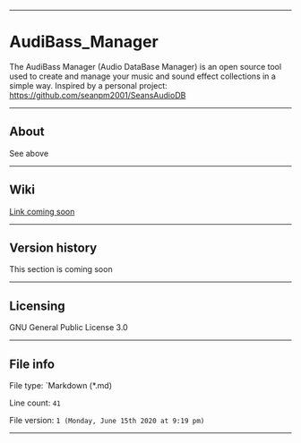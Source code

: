 ***

# AudiBass_Manager
The AudiBass Manager (Audio DataBase Manager) is an open source tool used to create and manage your music and sound effect collections in a simple way. Inspired by a personal project: https://github.com/seanpm2001/SeansAudioDB

***

## About

See above

***

## Wiki

[Link coming soon](https://www.example.com)

***

## Version history

This section is coming soon

***

## Licensing

GNU General Public License 3.0

***

## File info

File type: `Markdown (*.md)

Line count: `41`

File version: `1 (Monday, June 15th 2020 at 9:19 pm)`

***

